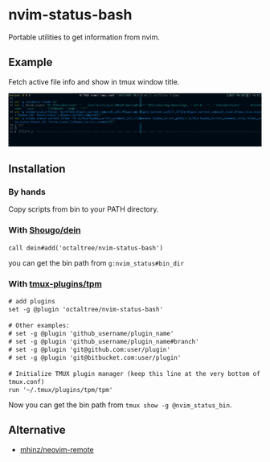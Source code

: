 # nvim-status-bash

Portable utilities to get information from nvim.

## Example
Fetch active file info and show in tmux window title.

![status.png](./src/status.png)

## Installation
### By hands
Copy scripts from bin to your PATH directory.

### With [Shougo/dein](https://github.com/Shougo/dein.vim)
```vim
call dein#add('octaltree/nvim-status-bash')
```

you can get the bin path from `g:nvim_status#bin_dir`

### With [tmux-plugins/tpm](https://github.com/tmux-plugins/tpm)
```tmux
# add plugins
set -g @plugin 'octaltree/nvim-status-bash'

# Other examples:
# set -g @plugin 'github_username/plugin_name'
# set -g @plugin 'github_username/plugin_name#branch'
# set -g @plugin 'git@github.com:user/plugin'
# set -g @plugin 'git@bitbucket.com:user/plugin'

# Initialize TMUX plugin manager (keep this line at the very bottom of tmux.conf)
run '~/.tmux/plugins/tpm/tpm'
```

Now you can get the bin path from `tmux show -g @nvim_status_bin`.

## Alternative
- [mhinz/neovim-remote](https://github.com/mhinz/neovim-remote)

